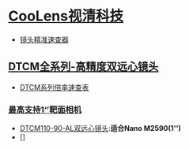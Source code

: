 # [CooLens视清科技](http://www.coolens.cn/)
- [镜头精准速查器](http://www.coolens.cn/jzsearch)

## [DTCM全系列-高精度双远心镜头](http://www.coolens.cn/dtcm)
- [DTCM系列倍率速查表](http://www.coolens.cn/Catalog/DTCMProductsList)

### [最高支持1‘’靶面相机](http://www.coolens.cn/dtcm110%E7%B3%BB%E5%88%97)
- [DTCM110-90-AL双远心镜头](http://www.coolens.cn/dtcm110-90-al%E5%8F%8C%E8%BF%9C%E5%BF%83%E9%95%9C%E5%A4%B4):**适合Nano M2590(1'')**
- []
